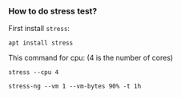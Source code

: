 ### How to do stress test?
First install `stress`:
```
apt install stress
```
This command for cpu: (4 is the number of cores)
```
stress --cpu 4
```
```
stress-ng --vm 1 --vm-bytes 90% -t 1h
```
